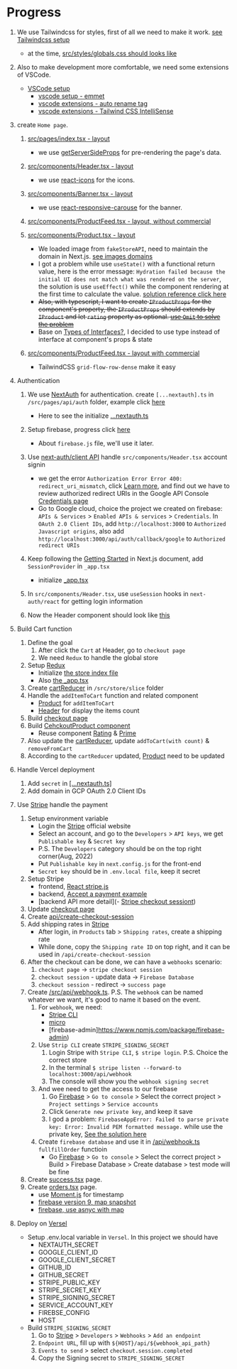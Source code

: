 # Progress

1. We use Tailwindcss for styles, first of all we need to make it work. [see Tailwindcss setup](./../env-setup/tailwindcss.md)
   - at the time, [src/styles/globals.css should looks like](./styles/globals.setup.css)
1. Also to make development more comfortable, we need some extensions of VSCode.

   - [VSCode setup](./../env-setup/vscode.md)
     - [vscode setup - emmet](https://code.visualstudio.com/docs/editor/emmet)
     - [vscode extensions - auto rename tag](https://marketplace.visualstudio.com/items?itemName=formulahendry.auto-rename-tag)
     - [vscode extensions - Tailwind CSS IntelliSense](https://marketplace.visualstudio.com/itemdetails?itemName=bradlc.vscode-tailwindcss)

1. create `Home page`.

   1. [src/pages/index.tsx - layout](./pages/index.layout.tsx)

      - we use [getServerSideProps](https://nextjs.org/docs/basic-features/data-fetching/get-server-side-props) for pre-rendering the page's data.

   1. [src/components/Header.tsx - layout](./components/Header.layout.tsx)

      - we use [react-icons](https://react-icons.github.io/react-icons/) for the icons.

   1. [src/components/Banner.tsx - layout](./components/Banner.layout.tsx)

      - we use [react-responsive-carouse](https://react-responsive-carousel.js.org/) for the banner.

   1. [src/components/ProductFeed.tsx - layout, without commercial](./components/ProductFeed.layout.withoutCommercial.tsx)
   1. [src/components/Product.tsx - layout](./components/Product.layout.tsx)

      - We loaded image from `fakeStoreAPI`, need to maintain the domain in Next.js. [see images domains](https://nextjs.org/docs/api-reference/next/image#domains)
      - I got a problem while use `useState()` with a functional return value, here is the error message: `Hydration failed because the initial UI does not match what was rendered on the server`, the solution is use `useEffect()` while the component rendering at the first time to calculate the value. [solution reference click here](https://stackoverflow.com/questions/71706064/react-18-hydration-failed-because-the-initial-ui-does-not-match-what-was-render)
      - ~~Also, with typescript, I want to create `IProductProps` for the component's property, the `IProductProps` should extends by `IProduct` and let `rating` property as optional. [use `Omit` to solve the problem](https://bobbyhadz.com/blog/typescript-override-interface-property)~~
      - Base on [Types of Interfaces?](https://github.com/typescript-cheatsheets/react/blob/main/README.md#types-or-interfaces), I decided to use type instead of interface at component's props & state

   1. [src/components/ProductFeed.tsx - layout with commercial](./components/ProductFeed.layout.withCommercial.tsx)
      - TailwindCSS `grid-flow-row-dense` make it easy

1. Authentication

   1. We use [NextAuth](https://next-auth.js.org/) for authentication. create `[...nextauth].ts` in `/src/pages/api/auth` folder, example click [here](https://next-auth.js.org/getting-started/example)
      - Here to see the initialize [...nextauth.ts](./pages/api/auth/%5B...nextauth%5D.init.ts)
   1. Setup firebase, progress click [here](./../FIrebase/README.md)
      - About `firebase.js` file, we'll use it later.
   1. Use [next-auth/client API](https://next-auth.js.org/getting-started/client) handle `src/components/Header.tsx` account signin

      - we get the error `Authorization Error Error 400: redirect_uri_mismatch`, click [Learn more](https://developers.google.com/identity/protocols/oauth2/web-server#authorization-errors-redirect-uri-mismatch), and find out we have to review authorized redirect URIs in the Google API Console [Credentials page](https://console.cloud.google.com/apis/credentials)
      - Go to Google cloud, choice the project we created on firebase: `APIs & Services` > `Enabled APIs & services` > `Credentials`. In `OAuth 2.0 Client IDs`, add `http://localhost:3000` to `Authorized Javascript origins`, also add `http://localhost:3000/api/auth/callback/google` to `Authorized redirect URIs`

   1. Keep following the [Getting Started](https://next-auth.js.org/getting-started/example) in Next.js document, add `SessionProvider` in `_app.tsx`
      - initialize [\_app.tsx](./pages/_app.auth.tsx)
   1. In `src/components/Header.tsx`, use `useSession` hooks in `next-auth/react` for getting login information
   1. Now the Header component should look like [this](./components/Header.SignIn.tsx)

1. Build Cart function

   1. Define the goal
      1. After click the `Cart` at Header, go to `checkout page`
      1. We need `Redux` to handle the global store
   1. Setup [Redux](./../env-setup/redux.md)
      - Initialize [the store index file](./store/index.init.ts)
      - Also [the \_app.tsx](./pages/_app.redux.tsx)
   1. Create [cartReducer](./store/slices/cartSlice.init.ts) in `/src/store/slice` folder
   1. Handle the `addItemToCart` function and related component
      - [Product](./components/Product.add.to.cart.tsx) for `addItemToCart`
      - [Header](./components/Header.cart.items.count.tsx) for display the items count
   1. Build [checkout page](./pages/checkout/index.init.tsx)
   1. Build [CehckoutProduct component](./components/CheckoutProduct.init.tsx)
      - Reuse component [Rating](./components/Rating.init.tsx) & [Prime](./components/Prime.init.tsx)
   1. Also update the [cartReducer](./store/slices/cartSlice.new.add.and.remove.ts), update `addToCart(with count)` & `removeFromCart`
   1. According to the `cartReducer` updated, [Product](./components/Product.reuse.rating.and.prime.tsx) need to be updated

1. Handle Vercel deployment

   1. Add `secret` in [[...nextauth.ts]](./pages/api/auth/%5B...nextauth%5D.add.secret.ts)
   1. Add domain in GCP OAuth 2.0 Client IDs

1. Use [Stripe](https://stripe.com/docs) handle the payment
   1. Setup environment variable
      - Login the [Stripe](https://stripe.com/) official website
      - Select an account, and go to the `Developers` > `API keys`, we get `Publishable key` & `Secret key`
      - P.S. The `Developers` category should be on the top right corner(Aug, 2022)
      - Put `Publishable key` in `next.config.js` for the front-end
      - `Secret key` should be in `.env.local file`, keep it secret
   1. Setup Stripe
      - frontend, [React stripe.js](https://stripe.com/docs/stripe-js/react)
      - backend, [Accept a payment example](https://stripe.com/docs/payments/accept-a-payment)
      - [backend API more detail](- [Stripe checkout sessiont](https://stripe.com/docs/api/checkout/sessions/create))
   1. Update [checkout page](./pages/checkout/index.create.checkout.session.tsx)
   1. Create [api/create-checkout-session](./pages/api/create-checkout-session.init.ts)
   1. Add shipping rates in [Stripe](https://stripe.com/)
      - After login, in `Products` tab > `Shipping rates`, create a shipping rate
      - While done, copy the `Shipping rate ID` on top right, and it can be used in `/api/create-checkout-session`
   1. After the checkout can be done, we can have a `webhooks` scenario:
      1. `checkout page` -> `stripe checkout session`
      1. `checkout session` - update data -> `Firebase Database`
      1. `checkout session` - redirect -> `success page`
   1. Create [/src/api/webhook.ts](./pages/api/webhook.init.ts). P.S. The `webhook` can be named whatever we want, it's good to name it based on the event.
      1. For `webhook`, we need:
         - [Stripe CLI](https://stripe.com/docs/stripe-cli)
         - [micro](https://www.npmjs.com/package/micro)
         - [firebase-admin]https://www.npmjs.com/package/firebase-admin)
      1. Use `Strip CLI` create `STRIPE_SIGNING_SECRET`
         1. Login Stripe with `Stripe CLI`, `$ stripe login`. P.S. Choice the correct store
         1. In the terminal `$ stripe listen --forward-to localhost:3000/api/webhook`
         1. The console will show you the `webhook signing secret`
      1. And wee need to get the access to our firebase
         1. Go [Firebase](https://firebase.google.com/) > `Go to console` > Select the correct project > `Project settings` > `Service accounts`
         1. Click `Generate new private key`, and keep it save
         1. I god a problem: `FirebaseAppError: Failed to parse private key: Error: Invalid PEM formatted message.` while use the private key, [See the solution here](https://github.com/gladly-team/next-firebase-auth/discussions/95)
      1. Create `firebase database` and use it in [/api/webhook.ts](./pages/api/webhook.init.ts) `fullfillOrder` functioin
         - Go [Firebase](https://firebase.google.com/) > `Go to console` > Select the correct project > Build > Firebase Database > Create database > test mode will be fine
   1. Create [success.tsx](./pages/checkout/success.init.tsx) page.
   1. Create [orders.tsx](./components/Order.init.tsx) page.
      - use [Moment.js](https://momentjs.com/docs/#/displaying/format/) for timestamp
      - [firebase version 9, map snapshot](https://stackoverflow.com/questions/72070501/problem-while-upgrading-a-code-snippet-from-firebase-v8-to-firebase-v9)
      - [firebase, use asnyc with map](https://stackoverflow.com/questions/53149138/use-async-foreach-loop-while-fetching-data-from-firestore)
1. Deploy on [Versel](https://vercel.com/)
   - Setup .env.local variable in `Versel`. In this project we should have
     - NEXTAUTH_SECRET
     - GOOGLE_CLIENT_ID
     - GOOGLE_CLIENT_SECRET
     - GITHUB_ID
     - GITHUB_SECRET
     - STRIPE_PUBLIC_KEY
     - STRIPE_SECRET_KEY
     - STRIPE_SIGNING_SECRET
     - SERVICE_ACCOUNT_KEY
     - FIREBSE_CONFIG
     - HOST
   - Build `STRIPE_SIGNING_SECRET`
     1. Go to [Stripe]() > `Developers` > `Webhooks` > `Add an endpoint`
     1. `Endpoint URL`, fill up with `${HOST}/api/${webhook_api_path}`
     1. `Events to send` > select `checkout.session.completed`
     1. Copy the Signing secret to `STRIPE_SIGNING_SECRET`
